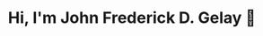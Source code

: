 <!--
**johnfrederick9/johnfrederick9** is a ✨ _special_ ✨ repository because its `README.md` (this file) appears on your GitHub profile.

Here are some ideas to get you started:

- 🔭 I’m currently working on ...
- 🌱 I’m currently learning ...
- 👯 I’m looking to collaborate on ...
- 🤔 I’m looking for help with ...
- 💬 Ask me about ...
- 📫 How to reach me: ...
- 😄 Pronouns: ...
-->

<h1 align="center">Hi, I'm John Frederick D. Gelay 👋 </h1>
<!-- <img align="right" src="https://visitor-badge.laobi.icu/badge?page_id=johnfrederick9.taozhi883398&left_color=royalblue&right_color=black"  />
 -->
<!-- ❤️ I prefer React on frontend and Node.js with MySQL and/or PostgreSQL on backend
🤔 I'm currently working on Kubernetes computing.

✨ I study: React, Kubernetes, Nodejs



## About me:
- 😄 Fun fact: I'm a Java developer before, worked in IBM
- 🔭 I’m looking to collaborate on commercial projects and startups
- 📫 How to reach me: [Email](johnfrederick9@gmail.com)
- 💬 Ask me about `Frontend` or `Backend`

<img align="right" src="https://octodex.github.com/images/welcometocat.png" width="300"> -->

<!-- ## My stack:
- 5+ years of experience in React, Node.js, await
- 3+ years of experience in Kubernetes
- 1+ years of experience in Rust
- 🏆 Chat bots (, Twitter, Facebook Messenger)
- ❤️ API, RESTful API
- HTML/CSS, Javascript, Typescript 
- git, docker, CI/CD
- SQL, MySQL, MongoDB...
## Languages, Freameworks, and Tools:
<div align="left">
   <code><img src="https://cdn.jsdelivr.net/gh/devicons/devicon/icons/html5/html5-original.svg" height="30" alt="html5 logo"  /></code>
  <img width="12" />
  <code><img src="https://cdn.jsdelivr.net/gh/devicons/devicon/icons/css3/css3-original.svg" height="30" alt="css3 logo"  /></code>
  <img width="12" />
<code><img src="https://cdn.jsdelivr.net/gh/devicons/devicon/icons/javascript/javascript-original.svg" height="30" alt="javascript logo"  /></code>
  <img width="12" />
  <code><img src="https://cdn.jsdelivr.net/gh/devicons/devicon/icons/typescript/typescript-original.svg" height="30" alt="typescript logo"  /></code>
  <img width="12" />
  <code><img src="https://cdn.jsdelivr.net/gh/devicons/devicon/icons/react/react-original.svg" height="30" alt="react logo"  /></code>
  <img width="12" />
  <code><img src="https://cdn.jsdelivr.net/gh/devicons/devicon/icons/python/python-original.svg" height="30" alt="python logo"  /></code>
  <img width="12" />
   <code><img src="https://skillicons.dev/icons?i=mysql" height="30" alt="mysql logo"  /></code>
  <img width="12" />
   <code><img src="https://cdn.jsdelivr.net/gh/devicons/devicon/icons/git/git-original.svg" height="30" alt="git logo"  /></code>
  <img width="12" />
  <code><img src="https://skillicons.dev/icons?i=github" height="30" alt="github logo"  /></code>
  <img width="12" />
   <code><img src="https://cdn.jsdelivr.net/gh/devicons/devicon/icons/nodejs/nodejs-original.svg" height="30" alt="nodejs logo"  /></code>
  <img width="12" />
  <code><img src="https://cdn.jsdelivr.net/gh/devicons/devicon/icons/npm/npm-original-wordmark.svg" height="30" alt="npm logo"  /></code>
  <img width="12" />
 <code><img src="https://cdn.jsdelivr.net/gh/devicons/devicon/icons/figma/figma-original.svg" height="30" alt="figma logo"  /></code>
  <img width="12" />
  <code><img src="https://cdn.jsdelivr.net/gh/devicons/devicon/icons/php/php-original.svg" height="30" alt="php logo"  /></code>
  <img width="12" />
   <code><img src="https://cdn.jsdelivr.net/gh/devicons/devicon/icons/docker/docker-original.svg" height="30" alt="docker logo"  /></code>
   <img width="12" /> 
 <code><img src="https://cdn.jsdelivr.net/gh/devicons/devicon/icons/nextjs/nextjs-original.svg" height="30" alt="nextjs logo"  /></code>
  <img width="12" />
</div>

## My Journey:
<div>
  <img width="440px" src="https://github-readme-stats.vercel.app/api?username=johnfrederick9&show_icons=true&theme=onedark"/>
  <img width="385px" src="https://github-readme-stats.anuraghazra1.vercel.app/api/top-langs/?username=johnfrederick9&layout=compact&theme=onedark" />
  <img width="440px" src="https://github-readme-activity-graph.vercel.app/graph?username=johnfrederick9&theme=github" />
  <img width="385px" src="https://github-readme-streak-stats.herokuapp.com/?user=johnfrederick9&theme=onedark" />  
</div>

## My Rewards
[![Trophies](https://github-profile-trophy.vercel.app/?username=johnfrederick9&theme=onedark)](https://github.com/ryo-ma/github-profile-trophy)

<!-- ## Feeding...
   <br clear="both">
  <picture>
    <source media="(prefers-color-scheme: dark)" srcset="https://raw.githubusercontent.com/johnfrederickgelay9/johnfrederickgelay9/output/pacman-contribution-graph-dark.svg">
    <source media="(prefers-color-scheme: light)" srcset="https://raw.githubusercontent.com/johnfrederickgelay9/johnfrederickgelay9/output/pacman-contribution-graph.svg">
    <img alt="pacman contribution graph" src="https://raw.githubusercontent.com/johnfrederickgelay9/johnfrederickgelay9/output/pacman-contribution-graph.svg">
  </picture> -->
##
<!--<img src="https://media.giphy.com/media/LnQjpWaON8nhr21vNW/giphy.gif" width="60"> <em><b>I genuinely enjoy connecting with new people</b> so if you'd like to say <b>hi, I'd be delighted to get to know you better!</b> :)</em> --->
